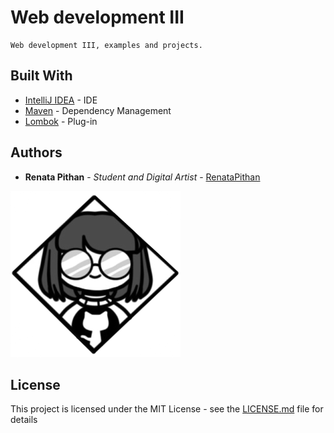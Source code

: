 # Web development III

```
Web development III, examples and projects.
```

## Built With

* [IntelliJ IDEA](https://www.jetbrains.com/idea/) - IDE
* [Maven](https://maven.apache.org/) - Dependency Management
* [Lombok](https://projectlombok.org) - Plug-in

## Authors

* **Renata Pithan** - *Student and Digital Artist* - [RenataPithan](https://github.com/RenataPithan)

![GitHub Logo](/git2.png)

## License

This project is licensed under the MIT License - see the [LICENSE.md](LICENSE.md) file for details
